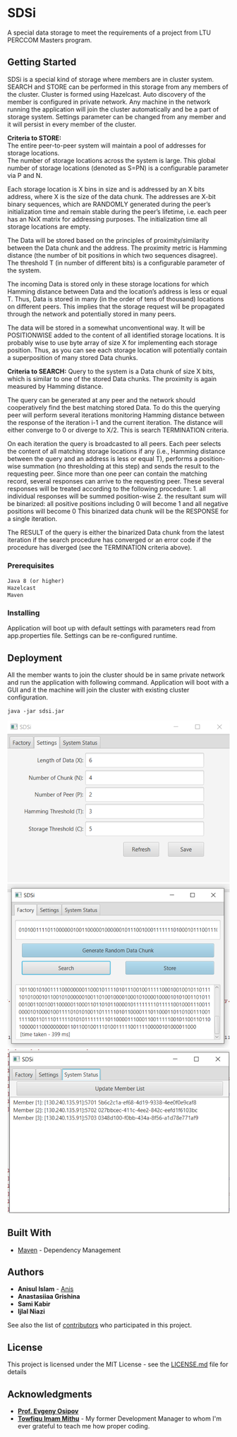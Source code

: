 # SDSi
A special data storage to meet the requirements of a 
project from LTU PERCCOM Masters program. 

## Getting Started
SDSi is a special kind of storage where members are in cluster system. SEARCH and STORE 
can be performed in this storage from any members of the cluster. Cluster is formed using 
Hazelcast. Auto discovery of the member is configured in private network. 
Any machine in the network running the application will join the cluster automatically and
be a part of storage system. Settings parameter can be changed from any member and it will
persist in every member of the cluster.   

**Criteria to STORE:**  
The entire peer-to-peer system will maintain a pool of addresses for storage locations.  
The number of storage locations across the system is large.
This global number of storage locations (denoted as S=PN) is a configurable parameter via P and N. 

Each storage location is X bins in size and is addressed by an X bits address, 
where X is the size of the data chunk. The addresses are X-bit binary sequences,
which are RANDOMLY generated during the peer’s initialization time and remain stable during 
the peer’s lifetime, i.e. each peer has an NxX matrix for addressing purposes. 
The initialization time all storage locations are empty. 

The Data will be stored based on the principles of proximity/similarity between the Data chunk and 
the address. The proximity metric is Hamming distance (the number of bit positions in which two 
sequences disagree). The threshold T (in number of different bits) is a configurable parameter of 
the system.

The incoming Data is stored only in these storage locations for which Hamming distance between Data 
and the location’s address is less or equal T. Thus, Data is stored in many (in the order of tens of 
thousand) locations on different peers. This implies that the storage request will be propagated through 
the network and potentially stored in many peers.

The data will be stored in a somewhat unconventional way. It will be POSITIONWISE added to the content 
of all identified storage locations. It is probably wise to use byte array of size X for implementing 
each storage position. Thus, as you can see each storage location will potentially contain a 
superposition of many stored Data chunks.

**Criteria to SEARCH:**
Query to the system is a Data chunk of size X bits, which is similar to one of the stored Data chunks. 
The proximity is again measured by Hamming distance. 
 
The query can be generated at any peer and the network should cooperatively find the best matching stored Data. 
To do this the querying peer will perform several iterations monitoring Hamming distance between the response of the iteration i-1 and the 
current iteration. The distance will either converge to 0 or diverge to X/2. This is search TERMINATION criteria.  
 
On each iteration the query is broadcasted to all peers. Each peer selects the content of all matching storage locations if any (i.e.,
Hamming distance between the query and an address is less or equal T), performs a position-wise summation (no thresholding at this step) 
and sends the result to the requesting peer. Since more than one peer can contain the matching record, several responses can arrive to 
the requesting peer. These several responses will be treated according to the following procedure: 1. all individual responses will 
be summed position-wise 2. the resultant sum will be binarized: all positive positions including 0 will become 1 and all 
negative positions will become 0 This binarized data chunk will be the RESPONSE for a single iteration. 
 
The RESULT of the query is either the binarized Data chunk from the latest iteration if the search procedure has 
converged or an error code if the procedure has diverged (see the TERMINATION criteria above).   

### Prerequisites

```
Java 8 (or higher)
Hazelcast
Maven
```

### Installing

Application will boot up with 
default settings with parameters read from app.properties file. Settings can be re-configured runtime.


## Deployment
All the member wants to join the cluster should be in same private network and run the application 
with following command. Application will boot with a GUI and it the machine will join the cluster
with existing cluster configuration. 

```
java -jar sdsi.jar
```

![alt text](https://raw.githubusercontent.com/anisul/sdsi/master/demo/demo1.PNG)
![alt text](https://raw.githubusercontent.com/anisul/sdsi/master/demo/demo2.PNG)
![alt text](https://raw.githubusercontent.com/anisul/sdsi/master/demo/demo3.png)

## Built With
* [Maven](https://maven.apache.org/) - Dependency Management


## Authors

* **Anisul Islam** - [Anis](https://github.com/anisul)
* **Anastasiiaa Grishina**
* **Sami Kabir**
* **Ijlal Niazi** 

See also the list of [contributors](https://github.com/anisul/sdsi/contributors) who participated in this project.

## License

This project is licensed under the MIT License - see the [LICENSE.md](LICENSE.md) file for details

## Acknowledgments

* **[Prof. Evgeny Osipov](https://www.ltu.se/staff/e/eao-1.25221?l=en)**
* **[Towfiqu Imam Mithu](https://github.com/muhammad-towfique-imam)** - My former Development Manager to whom
I'm ever grateful to teach me how proper coding. 

